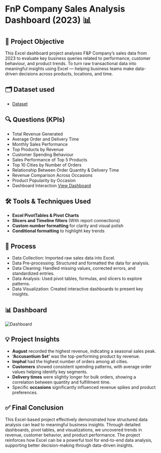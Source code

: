 # FnP Company Sales Analysis Dashboard (2023) 📊

## 🎯 Project Objective
This Excel dashboard project analyses F&P Company’s sales data from 2023 to evaluate key business queries related to performance, customer behaviour, and product trends.
To turn raw transactional data into meaningful insights using Excel — helping business teams make data-driven decisions across products, locations, and time.


## 🗂️ Dataset used
- <a href="https://github.com/Raghunath-analytics/Data-Analysis-Dashboard-/blob/main/F%26P_Sales_%20Dashboard.xlsx">Dataset</a>


## 🔍 Questions (KPIs)

-	Total Revenue Generated
-	Average Order and Delivery Time
-	Monthly Sales Performance
-	Top Products by Revenue
-	Customer Spending Behaviour
-	Sales Performance of Top 5 Products
-	Top 10 Cities by Number of Orders
-	Relationship Between Order Quantity & Delivery Time
-	Revenue Comparison Across Occasions
-	Product Popularity by Occasion
-	Dashboard Interaction <a href="https://github.com/Raghunath-analytics/Data-Analysis-Dashboard-/blob/main/Dashboard.png">View Dashboard</a>


## 🛠️ Tools & Techniques Used
- **Excel PivotTables & Pivot Charts**
- **Slicers and Timeline filters** (With report connections)
- **Custom number formatting** for clarity and visual polish
- **Conditional formatting** to highlight key trends
  

## 🔷 Process
- Data Collection: Imported raw sales data into Excel.
- Data Pre-processing: Structured and formatted the data for analysis.
- Data Cleaning: Handled missing values, corrected errors, and standardized entries.
- Data Analysis: Used pivot tables, formulas, and slicers to explore patterns.
- Data Visualization: Created interactive dashboards to present key insights.
  

 ## 📊 Dashboard
![Dashboard](https://github.com/user-attachments/assets/6ac936d9-fc1b-4e23-adc3-69f6eebf501b)



## 💡 Project Insights
- **August** recorded the highest revenue, indicating a seasonal sales peak.
- **‘Accusantium Set’** was the top-performing product by revenue.
- **Imphal** had the highest number of orders among all cities.
- **Customers** showed consistent spending patterns, with average order values helping identify key segments.
- **Delivery times** were slightly longer for bulk orders, showing a correlation between quantity and fulfillment time.
- Specific **occasions** significantly influenced revenue spikes and product preferences.
  

## ✅ Final Conclusion
This Excel-based project effectively demonstrated how structured data analysis can lead to meaningful business insights. Through detailed dashboards, pivot tables, and visualizations, we uncovered trends in revenue, customer behavior, and product performance. The project reinforces how Excel can be a powerful tool for end-to-end data analysis, supporting better decision-making through data-driven insights.





  
